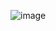 ![image](https://github.com/YasharthSinha/Online-Compiler/assets/100145488/8d0951ee-a323-4289-b55e-4ae02cb68501)
